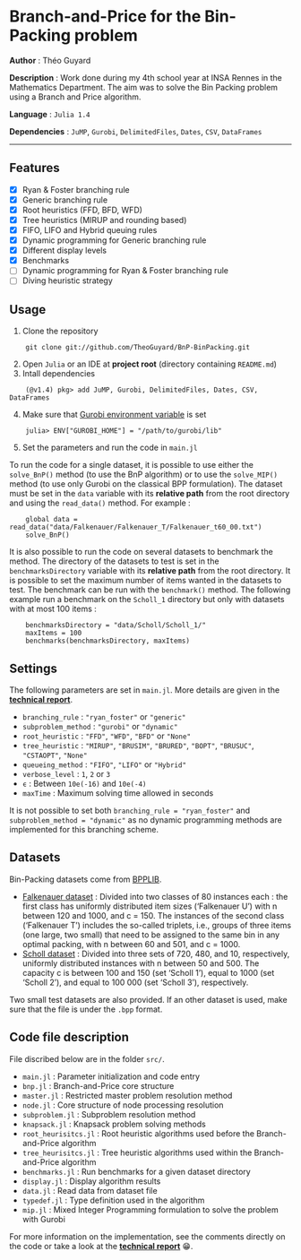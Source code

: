 # Branch-and-Price for the Bin-Packing problem

**Author** : Théo Guyard

**Description** : Work done during my 4th school year at INSA Rennes in the Mathematics Department. The aim was to solve the Bin Packing problem using a Branch and Price algorithm.

**Language** : `Julia 1.4`

**Dependencies** : `JuMP`, `Gurobi`, `DelimitedFiles`, `Dates`, `CSV`, `DataFrames`


---

## Features

- [x] Ryan & Foster branching rule
- [x] Generic branching rule
- [x] Root heuristics (FFD, BFD, WFD)
- [x] Tree heuristics (MIRUP and rounding based)
- [x] FIFO, LIFO and Hybrid queuing rules
- [x] Dynamic programming for Generic branching rule
- [x] Different display levels
- [x] Benchmarks
- [ ] Dynamic programming for Ryan & Foster branching rule
- [ ] Diving heuristic strategy

## Usage

1. Clone the repository
```
    git clone git://github.com/TheoGuyard/BnP-BinPacking.git
```
2. Open `Julia` or an IDE at **project root** (directory containing `README.md`)
3. Intall dependencies
```
    (@v1.4) pkg> add JuMP, Gurobi, DelimitedFiles, Dates, CSV, DataFrames
```
4. Make sure that [Gurobi environment variable](https://github.com/JuliaOpt/Gurobi.jl) is set
```
    julia> ENV["GUROBI_HOME"] = "/path/to/gurobi/lib"
```
5. Set the parameters and run the code in `main.jl`

To run the code for a single dataset, it is possible to use either the `solve_BnP()` method (to use the BnP algorithm) or to use the `solve_MIP()` method (to use only Gurobi on the classical BPP formulation). The dataset must be set in the `data` variable with its **relative path** from the root directory and using the `read_data()` method. For example :
```
    global data = read_data("data/Falkenauer/Falkenauer_T/Falkenauer_t60_00.txt")
    solve_BnP()
```

It is also possible to run the code on several datasets to benchmark the method. The directory of the datasets to test is set in the `benchmarksDirectory` variable with its  **relative path** from the root directory. It is possible to set the maximum number of items wanted in the datasets to test. The benchmark can be run with the `benchmark()` method. The following example run a benchmark on the `Scholl_1` directory but only with datasets with at most 100 items :
```
    benchmarksDirectory = "data/Scholl/Scholl_1/"
    maxItems = 100
    benchmarks(benchmarksDirectory, maxItems)
```

## Settings

The following parameters are set in `main.jl`. More details are given in the **[technical report](tex/report.pdf)**.

* `branching_rule` : `"ryan_foster"` or `"generic"`
* `subproblem_method` : `"gurobi"` or `"dynamic"`
* `root_heuristic` : `"FFD"`, `"WFD"`, `"BFD"` or `"None"`
* `tree_heuristic` : `"MIRUP"`, `"BRUSIM"`, `"BRURED"`, `"BOPT"`, `"BRUSUC"`, `"CSTAOPT"`, `"None"`
* `queueing_method` : `"FIFO"`, `"LIFO"` or `"Hybrid"`
* `verbose_level` : `1`, `2` or `3`
* `ϵ` : Between `10e(-16)` and `10e(-4)`
* `maxTime` : Maximum solving time allowed in seconds

It is not possible to set both `branching_rule = "ryan_foster"` and `subproblem_method = "dynamic"` as no dynamic programming methods are implemented for this branching scheme.

## Datasets

Bin-Packing datasets come from [BPPLIB](http://or.dei.unibo.it/library/bpplib).

* [Falkenauer dataset](https://link.springer.com/article/10.1007/BF00226291) : Divided into two classes of 80 instances each : the first class has uniformly distributed item sizes (‘Falkenauer U’) with n between 120 and 1000, and c = 150. The instances of the second class (‘Falkenauer T’) includes the so-called triplets, i.e., groups of three items (one large, two small) that need to be assigned to the same bin in any optimal packing, with n between 60 and 501, and c = 1000.
* [Scholl dataset](https://www.sciencedirect.com/science/article/abs/pii/S0305054896000822) : Divided into three sets of 720, 480, and 10, respectively, uniformly distributed instances with n between 50 and 500. The capacity c is between 100 and 150 (set ‘Scholl 1’), equal to 1000 (set ‘Scholl 2’), and equal to 100 000 (set ‘Scholl 3’), respectively.

Two small test datasets are also provided. If an other dataset is used, make sure that the file is under the `.bpp` format.

## Code file description

File discribed below are in the folder `src/`.

* `main.jl` : Parameter initialization and code entry
* `bnp.jl` : Branch-and-Price core structure
* `master.jl` : Restricted master problem resolution method
* `node.jl` : Core structure of node processing resolution
* `subproblem.jl` : Subproblem resolution method
* `knapsack.jl` : Knapsack problem solving methods
* `root_heurisitcs.jl` : Root heuristic algorithms used before the Branch-and-Price algorithm
* `tree_heurisitcs.jl` : Tree heuristic algorithms used within the Branch-and-Price algorithm
* `benchmarks.jl` : Run benchmarks for a given dataset directory
* `display.jl` : Display algorithm results
* `data.jl` : Read data from dataset file
* `typedef.jl` : Type definition used in the algorithm
* `mip.jl` : Mixed Integer Programming formulation to solve the problem with Gurobi

For more information on the implementation, see the comments directly on the code or take a look at the **[technical report](tex/report.pdf)** 😁.
